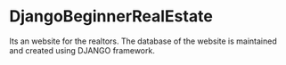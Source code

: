 # DjangoBeginnerRealEstate
Its an website for the realtors. The database of the website is maintained and created using DJANGO framework.
